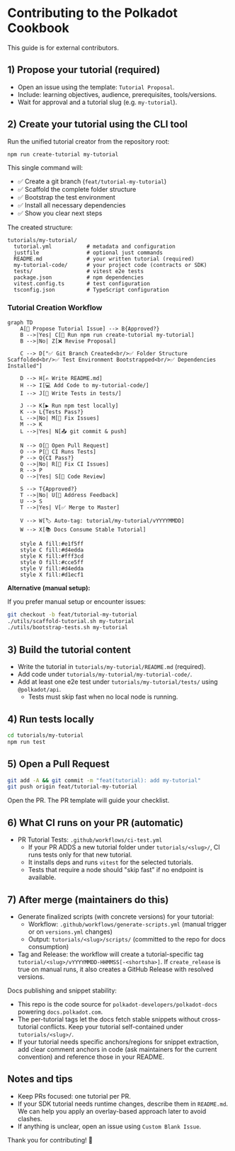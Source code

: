 # Contributing to the Polkadot Cookbook

This guide is for external contributors.

## 1) Propose your tutorial (required)

- Open an issue using the template: `Tutorial Proposal`.
- Include: learning objectives, audience, prerequisites, tools/versions.
- Wait for approval and a tutorial slug (e.g. `my-tutorial`).

## 2) Create your tutorial using the CLI tool

Run the unified tutorial creator from the repository root:

```bash
npm run create-tutorial my-tutorial
```

This single command will:

- ✅ Create a git branch (`feat/tutorial-my-tutorial`)
- ✅ Scaffold the complete folder structure
- ✅ Bootstrap the test environment
- ✅ Install all necessary dependencies
- ✅ Show you clear next steps

The created structure:

```text
tutorials/my-tutorial/
  tutorial.yml           # metadata and configuration
  justfile               # optional just commands
  README.md              # your written tutorial (required)
  my-tutorial-code/      # your project code (contracts or SDK)
  tests/                 # vitest e2e tests
  package.json           # npm dependencies
  vitest.config.ts       # test configuration
  tsconfig.json          # TypeScript configuration
```

### Tutorial Creation Workflow

```mermaid
graph TD
    A[📝 Propose Tutorial Issue] --> B{Approved?}
    B -->|Yes| C[🚀 Run npm run create-tutorial my-tutorial]
    B -->|No| Z[❌ Revise Proposal]

    C --> D["✅ Git Branch Created<br/>✅ Folder Structure Scaffolded<br/>✅ Test Environment Bootstrapped<br/>✅ Dependencies Installed"]

    D --> H[✍️ Write README.md]
    H --> I[💻 Add Code to my-tutorial-code/]
    I --> J[🧪 Write Tests in tests/]

    J --> K[▶️ Run npm test locally]
    K --> L{Tests Pass?}
    L -->|No| M[🔧 Fix Issues]
    M --> K
    L -->|Yes| N[📤 git commit & push]

    N --> O[🔀 Open Pull Request]
    O --> P[🤖 CI Runs Tests]
    P --> Q{CI Pass?}
    Q -->|No| R[🔧 Fix CI Issues]
    R --> P
    Q -->|Yes| S[👀 Code Review]

    S --> T{Approved?}
    T -->|No| U[📝 Address Feedback]
    U --> S
    T -->|Yes| V[✅ Merge to Master]

    V --> W[🏷️ Auto-tag: tutorial/my-tutorial/vYYYYMMDD]
    W --> X[📚 Docs Consume Stable Tutorial]

    style A fill:#e1f5ff
    style C fill:#d4edda
    style K fill:#fff3cd
    style O fill:#cce5ff
    style V fill:#d4edda
    style X fill:#d1ecf1
```

**Alternative (manual setup):**

If you prefer manual setup or encounter issues:

```bash
git checkout -b feat/tutorial-my-tutorial
./utils/scaffold-tutorial.sh my-tutorial
./utils/bootstrap-tests.sh my-tutorial
```

## 3) Build the tutorial content

- Write the tutorial in `tutorials/my-tutorial/README.md` (required).
- Add code under `tutorials/my-tutorial/my-tutorial-code/`.
- Add at least one e2e test under `tutorials/my-tutorial/tests/` using `@polkadot/api`.
  - Tests must skip fast when no local node is running.

## 4) Run tests locally

```bash
cd tutorials/my-tutorial
npm run test
```

## 5) Open a Pull Request

```bash
git add -A && git commit -m "feat(tutorial): add my-tutorial"
git push origin feat/tutorial-my-tutorial
```

Open the PR. The PR template will guide your checklist.

## 6) What CI runs on your PR (automatic)

- PR Tutorial Tests: `.github/workflows/ci-test.yml`
  - If your PR ADDS a new tutorial folder under `tutorials/<slug>/`, CI runs tests only for that new tutorial.
  - It installs deps and runs `vitest` for the selected tutorials.
  - Tests that require a node should "skip fast" if no endpoint is available.

## 7) After merge (maintainers do this)

- Generate finalized scripts (with concrete versions) for your tutorial:
  - Workflow: `.github/workflows/generate-scripts.yml` (manual trigger or on `versions.yml` changes)
  - Output: `tutorials/<slug>/scripts/` (committed to the repo for docs consumption)
- Tag and Release: the workflow will create a tutorial-specific tag `tutorial/<slug>/vYYYYMMDD-HHMMSS[-<shortsha>]`. If `create_release` is true on manual runs, it also creates a GitHub Release with resolved versions.

Docs publishing and snippet stability:

- This repo is the code source for `polkadot-developers/polkadot-docs` powering `docs.polkadot.com`.
- The per-tutorial tags let the docs fetch stable snippets without cross-tutorial conflicts. Keep your tutorial self-contained under `tutorials/<slug>/`.
- If your tutorial needs specific anchors/regions for snippet extraction, add clear comment anchors in code (ask maintainers for the current convention) and reference those in your README.

## Notes and tips

- Keep PRs focused: one tutorial per PR.
- If your SDK tutorial needs runtime changes, describe them in `README.md`. We can help you apply an overlay-based approach later to avoid clashes.
- If anything is unclear, open an issue using `Custom Blank Issue`.

Thank you for contributing! 🎉
